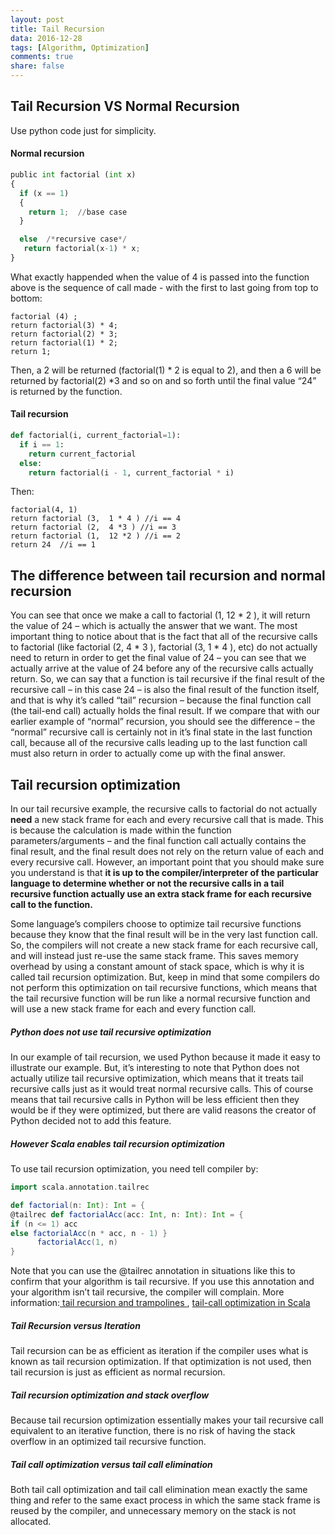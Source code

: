 ```yaml
---
layout: post
title: Tail Recursion
data: 2016-12-28
tags: [Algorithm, Optimization]
comments: true
share: false
---
```


## Tail Recursion VS Normal Recursion

Use python code just for simplicity.

#### Normal recursion

```python
public int factorial (int x)
{
  if (x == 1)
  {
    return 1;  //base case
  }

  else  /*recursive case*/
   return factorial(x-1) * x;
}
```
What exactly happended when the value of 4 is passed into the function above is the sequence of call made - with the first to last going from top to bottom:

```
factorial (4) ;
return factorial(3) * 4;
return factorial(2) * 3;
return factorial(1) * 2;
return 1;
```
Then, a 2 will be returned (factorial(1) * 2 is equal to 2), and then a 6 will be returned by factorial(2) *3 and so on and so forth until the final value “24” is returned by the function.


#### Tail recursion

```python
def factorial(i, current_factorial=1):
  if i == 1:
    return current_factorial
  else:
    return factorial(i - 1, current_factorial * i)
```

Then:

```
factorial(4, 1)
return factorial (3,  1 * 4 ) //i == 4
return factorial (2,  4 *3 ) //i == 3
return factorial (1,  12 *2 ) //i == 2
return 24  //i == 1
```

## The difference between tail recursion and normal recursion
You can see that once we make a call to factorial (1, 12 * 2 ), it will return the value of 24 – which is actually the answer that we want. The most important thing to notice about that is the fact that all of the recursive calls to factorial (like factorial (2, 4 * 3 ), factorial (3, 1 * 4 ), etc) do not actually need to return in order to get the final value of 24 – you can see that we actually arrive at the value of 24 before any of the recursive calls actually return. So, we can say that a function is tail recursive if the final result of the recursive call – in this case 24 – is also the final result of the function itself, and that is why it’s called “tail” recursion – because the final function call (the tail-end call) actually holds the final result. If we compare that with our earlier example of “normal” recursion, you should see the difference – the “normal” recursive call is certainly not in it’s final state in the last function call, because all of the recursive calls leading up to the last function call must also return in order to actually come up with the final answer.

## Tail recursion optimization
In our tail recursive example, the recursive calls to factorial do not actually **need** a new stack frame for each and every recursive call that is made. This is because the calculation is made within the function parameters/arguments – and the final function call actually contains the final result, and the final result does not rely on the return value of each and every recursive call. However, an important point that you should make sure you understand is that **it is up to the compiler/interpreter of the particular language to determine whether or not the recursive calls in a tail recursive function actually use an extra stack frame for each recursive call to the function.**

Some language’s compilers choose to optimize tail recursive functions because they know that the final result will be in the very last function call. So, the compilers will not create a new stack frame for each recursive call, and will instead just re-use the same stack frame. This saves memory overhead by using a constant amount of stack space, which is why it is called tail recursion optimization. But, keep in mind that some compilers do not perform this optimization on tail recursive functions, which means that the tail recursive function will be run like a normal recursive function and will use a new stack frame for each and every function call.

##### Python does not use tail recursive optimization
In our example of tail recursion, we used Python because it made it easy to illustrate our example. But, it’s interesting to note that Python does not actually utilize tail recursive optimization, which means that it treats tail recursive calls just as it would treat normal recursive calls. This of course means that tail recursive calls in Python will be less efficient then they would be if they were optimized, but there are valid reasons the creator of Python decided not to add this feature.

##### However Scala enables tail recursion optimization
To use tail recursion optimization, you need tell compiler by:

```scala
import scala.annotation.tailrec

def factorial(n: Int): Int = {
@tailrec def factorialAcc(acc: Int, n: Int): Int = {
if (n <= 1) acc
else factorialAcc(n * acc, n - 1) }
      factorialAcc(1, n)
}
```
Note that you can use the @tailrec annotation in situations like this to confirm that your algorithm is tail recursive. If you use this annotation and your algorithm isn’t tail recursive, the compiler will complain. More information:<a href="http://blog.richdougherty.com/2009/04/tail-calls-tailrec-and-trampolines.html"> tail recursion and trampolines </a>, <a href="http://stackoverflow.com/questions/1187433/scala-factorial-on-large-numbers-sometimes-crashes-and-sometimes-doesnt"> tail-call optimization in Scala </a>


##### Tail Recursion versus Iteration
Tail recursion can be as efficient as iteration if the compiler uses what is known as tail recursion optimization. If that optimization is not used, then tail recursion is just as efficient as normal recursion.

##### Tail recursion optimization and stack overflow
Because tail recursion optimization essentially makes your tail recursive call equivalent to an iterative function, there is no risk of having the stack overflow in an optimized tail recursive function.

##### Tail call optimization versus tail call elimination
Both tail call optimization and tail call elimination mean exactly the same thing and refer to the same exact process in which the same stack frame is reused by the compiler, and unnecessary memory on the stack is not allocated.


